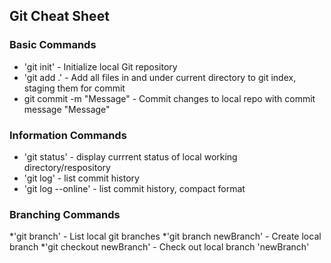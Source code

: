 ## Git Cheat Sheet

### Basic Commands
* 'git init' - Initialize local Git repository
* 'git add .' - Add all files in and under current directory to git index, staging them for commit
* git commit -m "Message" - Commit changes to local repo with commit message "Message"

### Information Commands
* 'git status' - display currrent status of local working directory/respository
* 'git log' - list commit history
* 'git log --online' - list commit history, compact format

### Branching Commands
*'git branch' - List local git branches
*'git branch newBranch' - Create local branch
*'git checkout newBranch' - Check out local branch 'newBranch'
